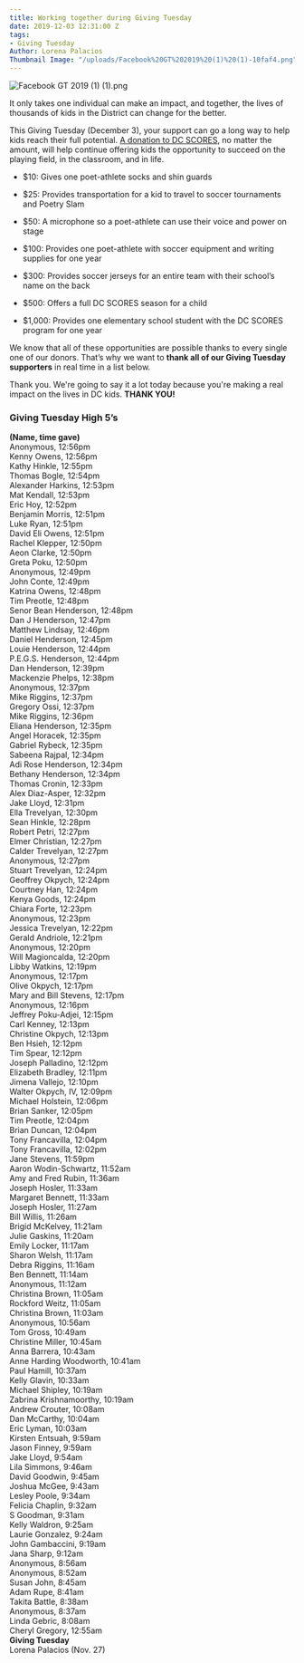 ```yaml
---
title: Working together during Giving Tuesday
date: 2019-12-03 12:31:00 Z
tags:
- Giving Tuesday
Author: Lorena Palacios
Thumbnail Image: "/uploads/Facebook%20GT%202019%20(1)%20(1)-10faf4.png"
---
```


![Facebook GT 2019 (1) (1).png](/uploads/Facebook%20GT%202019%20(1)%20(1).png)

It only takes one individual can make an impact, and together, the lives of thousands of kids in the District can change for the better.

This Giving Tuesday (December 3), your support can go a long way to help kids reach their full potential. [A donation to DC SCORES](http://bit.ly/GivingTuesdayDCS19), no matter the amount, will help continue offering kids the opportunity to succeed on the playing field, in the classroom, and in life.





* $10: Gives one poet-athlete socks and shin guards

* $25: Provides transportation for a kid to travel to soccer tournaments and Poetry Slam

* $50: A microphone so a poet-athlete can use their voice and power on stage

* $100: Provides one poet-athlete with soccer equipment and writing supplies for one year

* $300: Provides soccer jerseys for an entire team with their school’s name on the back

* $500: Offers a full DC SCORES season for a child

* $1,000: Provides one elementary school student with the DC SCORES program for one year


We know that all of these opportunities are possible thanks to every single one of our donors. That’s why we want to **thank all of our Giving Tuesday supporters** in real time in a list below.

Thank you. We're going to say it a lot today because you're making a real impact on the lives in DC kids. **THANK YOU!**

### Giving Tuesday High 5’s
**(Name, time gave)** <br>
Anonymous, 12:56pm <br>
Kenny Owens, 12:56pm <br>
Kathy Hinkle, 12:55pm <br>
Thomas Bogle, 12:54pm <br>
Alexander Harkins, 12:53pm <br>
Mat Kendall, 12:53pm <br>
Eric Hoy, 12:52pm <br>
Benjamin Morris, 12:51pm <br>
Luke Ryan, 12:51pm <br>
David Eli Owens, 12:51pm <br>
Rachel Klepper, 12:50pm <br>
Aeon Clarke, 12:50pm <br>
Greta Poku, 12:50pm <br>
Anonymous, 12:49pm <br>
John Conte, 12:49pm <br>
Katrina Owens, 12:48pm <br>
Tim Preotle, 12:48pm <br>
Senor Bean Henderson, 12:48pm <br>
Dan J Henderson, 12:47pm <br>
Matthew Lindsay, 12:46pm <br>
Daniel Henderson, 12:45pm <br>
Louie Henderson, 12:44pm <br>
P.E.G.S. Henderson, 12:44pm <br>
Dan Henderson, 12:39pm <br>
Mackenzie Phelps, 12:38pm <br>
Anonymous, 12:37pm <br>
Mike Riggins, 12:37pm <br>
Gregory Ossi, 12:37pm <br>
Mike Riggins, 12:36pm <br>
Eliana Henderson, 12:35pm <br>
Angel Horacek, 12:35pm <br>
Gabriel Rybeck, 12:35pm <br>
Sabeena Rajpal, 12:34pm <br>
Adi Rose Henderson, 12:34pm <br>
Bethany Henderson, 12:34pm <br>
Thomas Cronin, 12:33pm <br>
Alex Diaz-Asper, 12:32pm <br>
Jake Lloyd, 12:31pm <br>
Ella Trevelyan, 12:30pm <br>
Sean Hinkle, 12:28pm <br>
Robert Petri, 12:27pm <br>
Elmer Christian, 12:27pm <br>
Calder Trevelyan, 12:27pm <br>
Anonymous, 12:27pm <br>
Stuart Trevelyan, 12:24pm <br>
Geoffrey Okpych, 12:24pm <br>
Courtney Han, 12:24pm <br>
Kenya Goods, 12:24pm <br>
Chiara Forte, 12:23pm <br>
Anonymous, 12:23pm <br>
Jessica Trevelyan, 12:22pm <br>
Gerald Andriole, 12:21pm <br>
Anonymous, 12:20pm <br>
Will Magioncalda, 12:20pm <br>
Libby Watkins, 12:19pm <br>
Anonymous, 12:17pm <br>
Olive Okpych, 12:17pm <br>
Mary and Bill Stevens, 12:17pm <br>
Anonymous, 12:16pm <br>
Jeffrey Poku-Adjei, 12:15pm <br>
Carl Kenney, 12:13pm <br>
Christine Okpych, 12:13pm <br>
Ben Hsieh, 12:12pm <br>
Tim Spear, 12:12pm <br>
Joseph Palladino, 12:12pm <br>
Elizabeth Bradley, 12:11pm <br>
Jimena Vallejo, 12:10pm <br>
Walter Okpych, IV, 12:09pm <br>
Michael Holstein, 12:06pm <br>
Brian Sanker, 12:05pm <br>
Tim Preotle, 12:04pm <br>
Brian Duncan, 12:04pm <br>
Tony Francavilla, 12:04pm <br>
Tony Francavilla, 12:02pm <br>
Jane Stevens, 11:59pm <br>
Aaron Wodin-Schwartz, 11:52am <br>
Amy and Fred Rubin, 11:36am <br>
Joseph Hosler, 11:33am <br>
Margaret Bennett, 11:33am <br>
Joseph Hosler, 11:27am <br>
Bill Willis, 11:26am <br>
Brigid McKelvey, 11:21am <br>
Julie Gaskins, 11:20am <br>
Emily Locker, 11:17am <br>
Sharon Welsh, 11:17am <br>
Debra Riggins, 11:16am <br>
Ben Bennett, 11:14am <br>
Anonymous, 11:12am <br>
Christina Brown, 11:05am <br>
Rockford Weitz, 11:05am <br>
Christina Brown, 11:03am <br>
Anonymous, 10:56am <br>
Tom Gross, 10:49am <br>
Christine Miller, 10:45am <br>
Anna Barrera, 10:43am <br>
Anne Harding Woodworth, 10:41am <br>
Paul Hamill, 10:37am <br>
Kelly Glavin, 10:33am <br>
Michael Shipley, 10:19am <br>
Zabrina Krishnamoorthy, 10:19am <br>
Andrew Crouter, 10:08am <br>
Dan McCarthy, 10:04am <br>
Eric Lyman, 10:03am <br>
Kirsten Entsuah, 9:59am <br>
Jason Finney, 9:59am <br>
Jake Lloyd, 9:54am <br>
Lila Simmons, 9:46am <br>
David Goodwin, 9:45am <br>
Joshua McGee, 9:43am <br>
Lesley Poole, 9:34am <br>
Felicia Chaplin, 9:32am <br>
S Goodman, 9:31am <br>
Kelly Waldron, 9:25am <br>
Laurie Gonzalez, 9:24am <br>
John Gambaccini, 9:19am <br>
Jana Sharp, 9:12am <br>
Anonymous, 8:56am <br>
Anonymous, 8:52am <br>
Susan John, 8:45am <br>
Adam Rupe, 8:41am <br>
Takita Battle, 8:38am <br>
Anonymous, 8:37am <br>
Linda Gebric, 8:08am <br>
Cheryl Gregory, 12:55am <br>
**Giving Tuesday** <br>
Lorena Palacios (Nov. 27) <br>